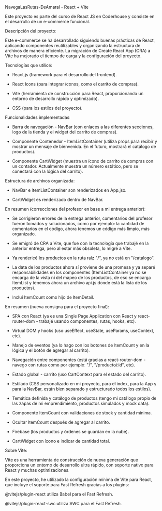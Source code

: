 NavegaLasRutas-DeAmaral - React + Vite

Este proyecto es parte del curso de React JS en Coderhouse y consiste en el desarrollo de un e-commerce funcional.



Descripción del proyecto:

Este e-commerce se ha desarrollado siguiendo buenas prácticas de React, aplicando componentes reutilizables y organizando la estructura de archivos de manera eficiente. La migración de Create React App (CRA) a Vite ha mejorado el tiempo de carga y la configuración del proyecto.



Tecnologías que utilicé:

- React.js (framework para el desarrollo del frontend).

- React Icons (para integrar íconos, como el carrito de compras).

- Vite (herramienta de construcción para React, proporcionando un entorno de desarrollo rápido y optimizado).

- CSS (para los estilos del proyecto).



Funcionalidades implementadas:

- Barra de navegación - NavBar (con enlaces a las diferentes secciones, logo de la tienda y el widget del carrito de compras).

- Componente Contenedor - ItemListContainer (utiliza props para recibir y mostrar un mensaje de bienvenida. En el futuro, mostrará el catálogo de productos).

- Componente CartWidget (muestra un ícono de carrito de compras con un contador. Actualmente muestra un número estático, pero se conectará con la lógica del carrito).



Estructura de archivos organizada:

- NavBar e ItemListContainer son renderizados en App.jsx.

- CartWidget es renderizado dentro de NavBar.



En resumen (correcciones del profesor en base a mi entrega anterior):

- Se corrigieron errores de la entrega anterior, comentarios del profesor fueron tomados y solucionados, como por ejemplo: la cantidad de comentarios en el código, ahora tenemos un código más limpio, más organizado.

- Se emigró de CRA a Vite, que fue con la tecnología que trabajé en la anterior entrega, pero al estar más obsoleta, lo migré a Vite.

- Ya rendericé los productos en la ruta raíz "/", ya no está en "/catalogo".

- La data de los productos ahora sí proviene de una promesa y ya separé responsabilidades en los componentes (ItemListContainer ya no se encarga de la vista ni del mapeo de los productos, de eso se encarga ItemList y tenemos ahora un archivo api.js donde está la lista de los productos).

- Incluí ItemCount como hijo de ItemDetail.



En resumen (nueva consigna para el proyecto final):

- SPA con React (ya es una Single Page Application con React y react-router-dom - trabajé usando componentes, rutas, hooks, etc).

- Virtual DOM y hooks (uso useEffect, useState, useParams, useContext, etc).

- Manejo de eventos (ya lo hago con los botones de ItemCount y en la lógica y el botón de agregar al carrito).

- Navegación entre componentes (está gracias a react-router-dom - navego con rutas como por ejemplo: "/", "/producto/:id", etc).

- Estado global - carrito (uso CartContext para el estado del carrito).

- Estilado (CSS personalizado en mi proyecto, para el index, para la App y para la NavBar, están bien separado y estructurado todos los estilos).

- Temática definida y catálogo de productos (tengo mi catálogo propio de las zapas de mi emprendimiento, productos simulados y mock data).

- Componente ItemCount con validaciones de stock y cantidad mínima.

- Ocultar ItemCount después de agregar al carrito.

- Firebase (los productos y órdenes se guardan en la nube).

- CartWidget con ícono e indicar de cantidad total.





Sobre Vite:

Vite es una herramienta de construcción de nueva generación que proporciona un entorno de desarrollo ultra rápido, con soporte nativo para React y muchas optimizaciones.

En este proyecto, he utilizado la configuración mínima de Vite para React, que incluye el soporte para Fast Refresh gracias a los plugins:

@vitejs/plugin-react utiliza Babel para el Fast Refresh.

@vitejs/plugin-react-swc utiliza SWC para el Fast Refresh.